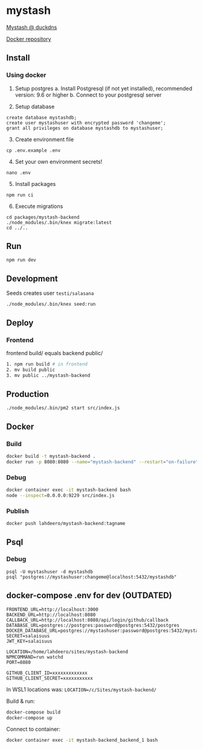 mystash
============

[Mystash @ duckdns](https://mystash.duckdns.org/)

[Docker repository](https://hub.docker.com/repository/docker/lahdeero/mystash-backend/general)

## Install

### Using docker

1. Setup postgres
  a. Install Postgresql (if not yet installed), recommended version: 9.6 or higher
  b. Connect to your postgresql server

2. Setup database
```
create database mystashdb;
create user mystashuser with encrypted password 'changeme';
grant all privileges on database mystashdb to mystashuser;
```

3. Create environment file
```
cp .env.example .env
```

4. Set your own environment secrets!
```
nano .env
```

5. Install packages
```
npm run ci
```

6. Execute migrations
```
cd packages/mystash-backend
./node_modules/.bin/knex migrate:latest
cd ../..
```

## Run

```
npm run dev
```

## Development

Seeds creates user
``
testi/salasana
``
```
./node_modules/.bin/knex seed:run
```

## Deploy

### Frontend

frontend build/ equals backend public/

```bash
1. npm run build # in frontend
2. mv build public
3. mv public ../mystash-backend
```

## Production

```
./node_modules/.bin/pm2 start src/index.js
```

## Docker

### Build

```bash
docker build -t mystash-backend .
docker run -p 8080:8080 --name="mystash-backend" --restart="on-failure" mystash-backend
```

### Debug

```bash
docker container exec -it mystash-backend bash
node --inspect=0.0.0.0:9229 src/index.js
```

### Publish

```
docker push lahdeero/mystash-backend:tagname
```

## Psql

### Debug

```
psql -U mystashuser -d mystashdb
psql "postgres://mystashuser:changeme@localhost:5432/mystashdb"
```

## docker-compose .env for dev (OUTDATED)
```
FRONTEND_URL=http://localhost:3000
BACKEND_URL=http://localhost:8080
CALLBACK_URL=http://localhost:8080/api/login/github/callback
DATABASE_URL=postgres://postgres:password@postgres:5432/postgres
DOCKER_DATABASE_URL=postgres://mystashuser:password@postgres:5432/mystashdb
SECRET=salaisuus
JWT_KEY=salaisuus

LOCATION=/home/lahdeero/sites/mystash-backend
NPMCOMMAND=run watchd
PORT=8080

GITHUB_CLIENT_ID=xxxxxxxxxxxxx
GITHUB_CLIENT_SECRET=xxxxxxxxxxx
```

In WSL1 locations was:
```LOCATION=/c/Sites/mystash-backend/```

Build & run:
```bash
docker-compose build
docker-compose up
```

Connect to container:
```bash
docker container exec -it mystash-backend_backend_1 bash
```
